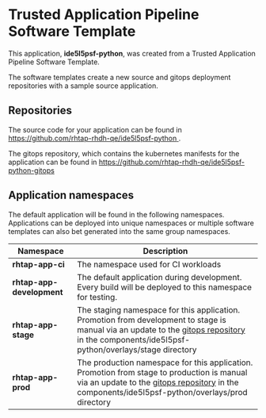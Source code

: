 # Trusted Application Pipeline Software Template

This application, **ide5l5psf-python**, was created from a Trusted Application Pipeline Software Template.

The software templates create a new source and gitops deployment repositories with a sample source application. 

## Repositories

The source code for your application can be found in [https://github.com/rhtap-rhdh-qe/ide5l5psf-python ](https://github.com/rhtap-rhdh-qe/ide5l5psf-python ).
 
The gitops repository, which contains the kubernetes manifests for the application can be found in 
[https://github.com/rhtap-rhdh-qe/ide5l5psf-python-gitops ](https://github.com/rhtap-rhdh-qe/ide5l5psf-python-gitops ) 

## Application namespaces 

The default application will be found in the following namespaces. Applications can be deployed into unique namespaces or multiple software templates can also bet generated into the same group namespaces.  

|  Namespace   |  Description   |  
| -------- | -------- |
| **rhtap-app-ci** | The namespace used for CI workloads |
| **rhtap-app-development** | The default application during development. Every build will be deployed to this namespace for testing. |
| **rhtap-app-stage** | The staging namespace for this application. Promotion from development to stage is manual via an update to the [gitops repository](https://github.com/rhtap-rhdh-qe/ide5l5psf-python-gitops ) in the components/ide5l5psf-python/overlays/stage directory |
| **rhtap-app-prod** | The production namespace for this application. Promotion from stage to production is manual via an update to the [gitops repository](https://github.com/rhtap-rhdh-qe/ide5l5psf-python-gitops ) in the components/ide5l5psf-python/overlays/prod directory |